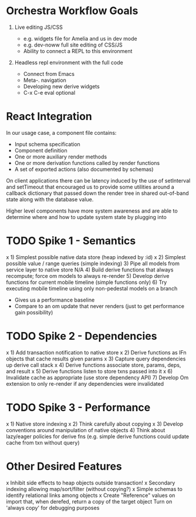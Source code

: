 Orchestra Workflow Goals
========================

1) Live editing JS/CSS
   - e.g. widgets file for Amelia and us in dev mode
   - e.g. dev-noww full site editing of CSS/JS
   - Ability to connect a REPL to this environment
   
2) Headless repl environment with the full code
   - Connect from Emacs
   - Meta-. navigation
   - Developing new derive widgets
   - C-x C-e eval optional
   

React Integration
=================

In our usage case, a component file contains:

- Input schema specification
- Component definition
- One or more auxiliary render methods
- One or more derivation functions called by render functions
- A set of exported actions (also documented by schemas)

On client applications there can be latency induced by the use of
setInterval and setTimeout that encouraged us to provide some
utilities around a callback dictionary that passed down the render
tree in shared out-of-band state along with the database value.

Higher level components have more system awareness and are able to
determine where and how to update system state by plugging into 

TODO Spike 1 - Semantics
================
x 1) Simplest possible native data store (heap indexed by :id)
x 2) Simplest possible value / range queries (simple indexing) 
3) Pipe all models from service layer to native store
N/A 4) Build derive functions that always recompute; force om models to always re-render
5) Develop derive functions for current mobile timeline (simple functions only)
6) Try executing mobile timeline using only non-pedestal models on a branch
   - Gives us a performance baseline
   - Compare to an om update that never renders (just to get performance gain possibility)

TODO Spike 2 - Dependencies
===============
x 1) Add transaction notification to native store
x 2) Derive functions as IFn objects that cache results given params
x 3) Capture query dependencies up derive call stack
x 4) Derive functions associate store, params, deps, and result
x 5) Derive functions listen to store txns passed into it
x 6) Invalidate cache as appropriate (use store dependency API)
7) Develop Om extension to only re-render if any dependencies were invalidated

TODO Spike 3 - Performance
===============
x 1) Native store indexing
x 2) Think carefully about copying
x 3) Develop conventions around manipulation of native objects
4) Think about lazy/eager policies for derive fns
   (e.g. simple derive functions could update cache from txn without query)


Other Desired Features
================
x Inhibit side effects to heap objects outside transaction!
x Secondary indexing allowing map/sort/filter (without copying?)
x Simple schemas to identify relational links among objects
x Create "Reference" values on import that, when derefed, return a copy of the target object
Turn on 'always copy' for debugging purposes


